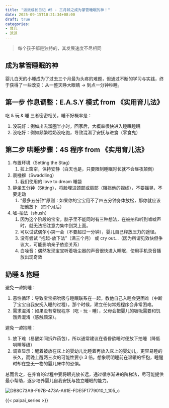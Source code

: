 ```yaml
---
title: "派派成长日记 #5 - 三月龄之成为掌管睡眠的神！"
date: 2025-09-15T10:21:34+08:00
draft: true
categories:
- 育儿
- 派派
---
```


> 每个孩子都是独特的，其发展速度不尽相同

## 成为掌管睡眠的神

婴儿白天的小睡成为了过去三个月最为头疼的难题，但通过不断的学习与实践，终于获得了一些改变：从一整天睁大眼睛 -> 到点一分钟秒睡。

## 第一步 作息调整：E.A.S.Y 模式 from 《实用育儿法》
吃 & 玩 & 睡 三者密密相关，睡不好概率是：
1. 没玩好：例如出去溜圈半小时，回家后，大概率很快进入睡眠睡眠
2. 没吃好：例如频繁喂奶没吃饱，导致混淆了安抚与进食（零食鬼）

## 第二步 哄睡步骤：4S 程序 from 《实用育儿法》
1. 布置环境（Setting the Stag）
    1. 拉上窗帘，保持安静（白天也是，只要限制睡眠时长就不会昼夜颠倒）
2. 裹襁褓（Swaddling）
    1. 我们使用的 love to dream 睡袋
3. 静坐五分钟（Sitting），将脸埋进颈部或肩部（阻挡他的视线），不要摇晃，不要走动
    1. “最多五分钟”原则：如果你的宝宝用不了四五分钟身体放松，那你就应该把他放下（四个月后）
4. 嘘-拍法（shush）
    1. 因为这个阶段的宝宝，脑子里不能同时有三种想法，在被拍和听到嘘嘘声时，就无法把注意力集中到哭上面。
    2. 可以试试偶尔小哭一会（不要超过一分钟），婴儿自己释放压力的途径。
    3. 没有尝试 “抱起-放下法”（满三个月） 或 cry out...（因为所谓见效快但争议大，可能影响亲子依恋关系）
    4. 白噪音：偶然发现宝宝听着吸尘器的声音很快进入睡眠，使用手机录音播放出现奇效

## 奶睡 & 抱睡
避免*一直*奶睡：
1. 恶性循环：导致宝宝把吮吸与睡眠联系在一起，教他自己入睡会更困难（中断了宝宝自我安抚入睡的过程）。那个时候，建立任何常规程序会非常困难。
2. 需求混淆：如果没有常规程序（吃 - 玩 - 睡），父母会把婴儿的吸吮需要和饥饿弄混淆（感触颇深）。

避免*一直*抱睡：
1. 放下难（易醒如同拆炸药包），所以通常建议在昏昏欲睡时便放下拍睡（降低哄睡等级）
2. 调查显示：醒着被放在床上的婴幼儿比睡着再放入床上的婴幼儿，更容易睡的长久，而晚上醒两三次的可能性要小 3 倍。想象明明睡前在温暖的怀抱，睡醒时却在空无一物的婴儿床中的恐惧。

总而言之，在养育的过程中要将眼光放长远，通过循序渐进的阶梯法，尽可能提供最小帮助，逐步培养婴儿自我安抚与独立睡眠的能力。





![DB8C73A9-F97B-473A-A61E-FDE5F1779010_1_105_c](/images/blog/global/DB8C73A9-F97B-473A-A61E-FDE5F1779010_1_105_c.jpeg)


{{< paipai_series >}}